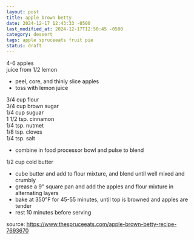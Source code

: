```yaml
---
layout: post
title: apple brown betty
date: 2024-12-17 12:43:33 -0500
last_modified_at: 2024-12-17T12:50:45 -0500
category: dessert
tags: apple spruceeats fruit pie
status: draft
---
```


4-6 apples  
juice from 1/2 lemon  
* peel, core, and thinly slice apples
* toss with lemon juice

3/4 cup flour  
3/4 cup brown sugar  
1/4 cup suguar  
1 1/2 tsp. cinnamon  
1/4 tsp. nutmet  
1/8 tsp. cloves  
1/4 tsp. salt  
* combine in food processor bowl and pulse to blend

1/2 cup cold butter
* cube butter and add to flour mixture, and blend until well mixed and crumbly
* grease a 9" square pan and add the apples and flour mixture in alternating layers
* bake at 350°F for 45-55 minutes, until top is browned and apples are tender
* rest 10 minutes before serving

source: <https://www.thespruceeats.com/apple-brown-betty-recipe-7693670>
